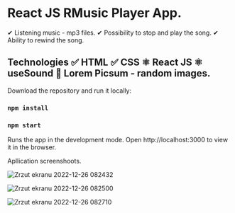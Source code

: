 # React JS RMusic Player App.

✔ Listening music - mp3 files. 
✔ Possibility to stop and play the song.
✔ Ability to rewind the song.


## Technologies ✅ HTML ✅ CSS ⚛ React JS ⚛ useSound 🔄 Lorem Picsum - random images.

Download the repository and run it locally:

### `npm install`

### `npm start`

Runs the app in the development mode.
Open http://localhost:3000 to view it in the browser.


Apllication screenshoots.

![Zrzut ekranu 2022-12-26 082432](https://user-images.githubusercontent.com/92208474/209518456-bd5281c2-fb6f-4fd0-8ef2-d026da7c7d6d.jpg)


![Zrzut ekranu 2022-12-26 082500](https://user-images.githubusercontent.com/92208474/209518471-b514ab5e-9878-44b4-ab1d-40c026ff9723.jpg)


![Zrzut ekranu 2022-12-26 082710](https://user-images.githubusercontent.com/92208474/209518482-6f1b7d5a-eecb-4e22-896f-b826a5818dae.jpg)
